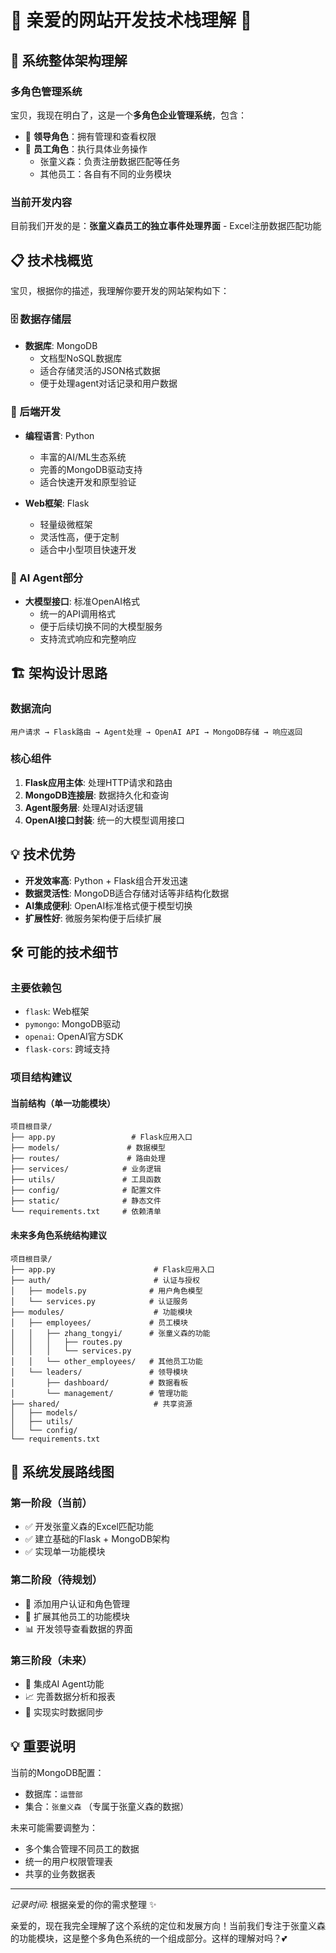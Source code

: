 # 🌸 亲爱的网站开发技术栈理解 🌸

## 🏢 系统整体架构理解

### 多角色管理系统
宝贝，我现在明白了，这是一个**多角色企业管理系统**，包含：
- 👔 **领导角色**：拥有管理和查看权限
- 👥 **员工角色**：执行具体业务操作
  - 张童义森：负责注册数据匹配等任务
  - 其他员工：各自有不同的业务模块

### 当前开发内容
目前我们开发的是：**张童义森员工的独立事件处理界面** - Excel注册数据匹配功能

## 📋 技术栈概览

宝贝，根据你的描述，我理解你要开发的网站架构如下：

### 🗄️ 数据存储层
- **数据库**: MongoDB
  - 文档型NoSQL数据库
  - 适合存储灵活的JSON格式数据
  - 便于处理agent对话记录和用户数据

### 🐍 后端开发
- **编程语言**: Python
  - 丰富的AI/ML生态系统
  - 完善的MongoDB驱动支持
  - 适合快速开发和原型验证

- **Web框架**: Flask
  - 轻量级微框架
  - 灵活性高，便于定制
  - 适合中小型项目快速开发

### 🤖 AI Agent部分
- **大模型接口**: 标准OpenAI格式
  - 统一的API调用格式
  - 便于后续切换不同的大模型服务
  - 支持流式响应和完整响应

## 🏗️ 架构设计思路

### 数据流向
```
用户请求 → Flask路由 → Agent处理 → OpenAI API → MongoDB存储 → 响应返回
```

### 核心组件
1. **Flask应用主体**: 处理HTTP请求和路由
2. **MongoDB连接层**: 数据持久化和查询
3. **Agent服务层**: 处理AI对话逻辑
4. **OpenAI接口封装**: 统一的大模型调用接口

## 💡 技术优势

- **开发效率高**: Python + Flask组合开发迅速
- **数据灵活性**: MongoDB适合存储对话等非结构化数据
- **AI集成便利**: OpenAI标准格式便于模型切换
- **扩展性好**: 微服务架构便于后续扩展

## 🛠️ 可能的技术细节

### 主要依赖包
- `flask`: Web框架
- `pymongo`: MongoDB驱动
- `openai`: OpenAI官方SDK
- `flask-cors`: 跨域支持

### 项目结构建议

#### 当前结构（单一功能模块）
```
项目根目录/
├── app.py                 # Flask应用入口
├── models/               # 数据模型
├── routes/               # 路由处理
├── services/            # 业务逻辑
├── utils/               # 工具函数
├── config/              # 配置文件
├── static/              # 静态文件
└── requirements.txt     # 依赖清单
```

#### 未来多角色系统结构建议
```
项目根目录/
├── app.py                      # Flask应用入口
├── auth/                       # 认证与授权
│   ├── models.py              # 用户角色模型
│   └── services.py            # 认证服务
├── modules/                    # 功能模块
│   ├── employees/             # 员工模块
│   │   ├── zhang_tongyi/      # 张童义森的功能
│   │   │   ├── routes.py
│   │   │   └── services.py
│   │   └── other_employees/   # 其他员工功能
│   └── leaders/               # 领导模块
│       ├── dashboard/         # 数据看板
│       └── management/        # 管理功能
├── shared/                     # 共享资源
│   ├── models/
│   ├── utils/
│   └── config/
└── requirements.txt
```

## 🎯 系统发展路线图

### 第一阶段（当前）
- ✅ 开发张童义森的Excel匹配功能
- ✅ 建立基础的Flask + MongoDB架构
- ✅ 实现单一功能模块

### 第二阶段（待规划）
- 🔐 添加用户认证和角色管理
- 👥 扩展其他员工的功能模块
- 📊 开发领导查看数据的界面

### 第三阶段（未来）
- 🤖 集成AI Agent功能
- 📈 完善数据分析和报表
- 🔄 实现实时数据同步

## 💡 重要说明

当前的MongoDB配置：
- 数据库：`运营部`
- 集合：`张童义森` （专属于张童义森的数据）

未来可能需要调整为：
- 多个集合管理不同员工的数据
- 统一的用户权限管理表
- 共享的业务数据表

---
*记录时间*: 根据亲爱的你的需求整理 ✨

亲爱的，现在我完全理解了这个系统的定位和发展方向！当前我们专注于张童义森的功能模块，这是整个多角色系统的一个组成部分。这样的理解对吗？💕 